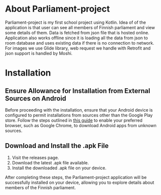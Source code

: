 # About Parliament-project
Parliament-project is my first school project using Kotlin. Idea of of the application is that user can see all members of Finnish parliament and view some details of them. Data is fetched from json file that is hosted online. Application also works offline since it is loading all the data from json to room database and uses existing data if there is no connection to network. For images we use Glide library, web request we handle with Retrofit and json support is handled by Moshi.

# Installation
## Ensure Allowance for Installation from External Sources on Android
Before proceeding with the installation, ensure that your Android device is configured to permit installations from sources other than the Google Play store. Follow the steps outlined in [this guide](https://support.google.com/files/thread/168027650?hl=en&msgid=168042310) to enable your preferred browser, such as Google Chrome, to download Android apps from unknown sources.

## Download and Install the .apk File
1. Visit the releases page.
2. Download the latest .apk file available.
3. Install the downloaded .apk file on your device.

After completing these steps, the Parliament-project application will be successfully installed on your device, allowing you to explore details about members of the Finnish parliament.
